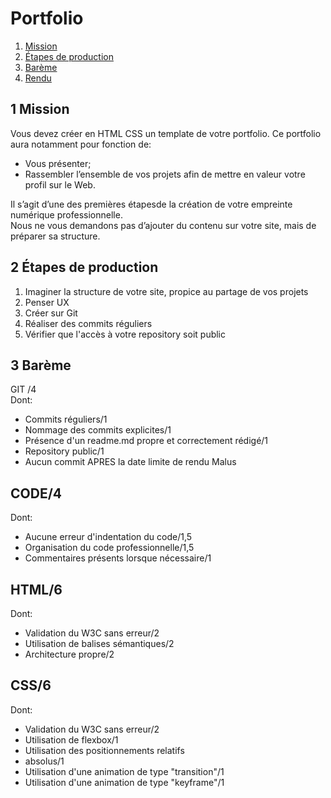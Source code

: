 # Portfolio

1. [Mission](README.md#1-mission)
2. [Étapes de production](README.md#2-étapes-de-production)
3. [Barème](README.md#3-barème)
4. [Rendu](README.md#4-rendu)

## 1 Mission  
Vous devez créer en HTML CSS un template de votre portfolio. Ce portfolio aura notamment pour fonction de:   
  * Vous présenter;   
  * Rassembler l’ensemble de vos projets afin de mettre en valeur votre profil sur le Web.   
    
Il  s’agit  d’une  des premières étapesde   la   création   de   votre   empreinte   numérique professionnelle.    
Nous ne vous demandons pas d’ajouter du contenu sur votre site, mais  de  préparer  sa structure.   
## 2 Étapes de production    
  
1) Imaginer la structure de votre site, propice au partage de vos projets    
2) Penser UX    
3) Créer sur Git    
4) Réaliser des commits réguliers    
5) Vérifier que l'accès à votre repository soit public    
## 3 Barème     
GIT /4    
Dont:     
 * Commits réguliers/1  
 * Nommage des commits explicites/1  
 * Présence d'un readme.md propre et correctement rédigé/1  
 * Repository public/1  
 * Aucun commit APRES la date limite de rendu Malus   
 ## CODE/4  
 Dont:   
 * Aucune erreur d'indentation du code/1,5  
 * Organisation du code professionnelle/1,5  
 * Commentaires présents lorsque nécessaire/1  
 ## HTML/6  
 Dont:   
 * Validation du W3C sans erreur/2  
 * Utilisation de balises sémantiques/2  
 * Architecture propre/2  
 ## CSS/6  
 Dont:   
* Validation du W3C sans erreur/2    
* Utilisation de flexbox/1    
* Utilisation des positionnements relatifs    
* absolus/1  
* Utilisation d'une animation de type "transition"/1  
* Utilisation d'une animation de type "keyframe"/1  
